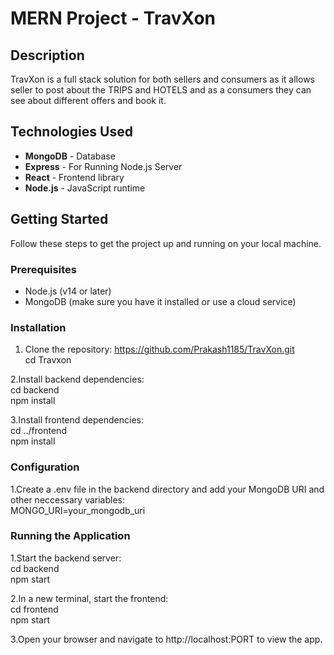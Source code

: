 # MERN Project - TravXon

## Description
TravXon is a full stack solution for both sellers and consumers as it allows seller to post about the TRIPS and HOTELS and as a consumers they can see about different offers and book it.

## Technologies Used

- **MongoDB** - Database
- **Express** - For Running Node.js Server
- **React** - Frontend library
- **Node.js** - JavaScript runtime

## Getting Started

Follow these steps to get the project up and running on your local machine.

### Prerequisites

- Node.js (v14 or later)
- MongoDB (make sure you have it installed or use a cloud service)

### Installation
1. Clone the repository:
   https://github.com/Prakash1185/TravXon.git  
   cd Travxon

2.Install backend dependencies:  
   cd backend  
   npm install  

3.Install frontend dependencies:  
   cd ../frontend  
   npm install  

### Configuration
1.Create a .env file in the backend directory and add your MongoDB URI and other neccessary variables:  
  MONGO_URI=your_mongodb_uri 

### Running the Application
1.Start the backend server:  
  cd backend  
  npm start  

2.In a new terminal, start the frontend:  
   cd frontend  
   npm start  

3.Open your browser and navigate to http://localhost:PORT to view the app.


  


